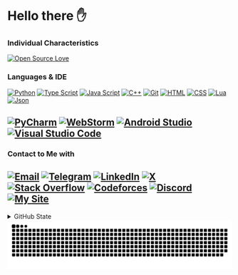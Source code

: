 # Hello there ✋
### Individual Characteristics
[![Open Source Love](https://badges.frapsoft.com/os/v1/open-source.svg?v=103)](#)

### Languages & IDE
[![Python](https://img.shields.io/badge/Python-yellow?logo=python&logoColor=white)](https://www.python.org/)
[![Type Script](https://img.shields.io/badge/Type_Script-110079?logo=typescript&logoColor=white)](https://www.typescriptlang.org/)
[![Java Script](https://img.shields.io/badge/Java_Script-black?logo=javascript&logoColor=white)](https://www.javascript.com/)
[![C++](https://img.shields.io/badge/C++-green?logo=cplusplus&logoColor=white)](https://cplusplus.com/)
[![Git](https://img.shields.io/badge/Git-red?logo=git&logoColor=white)](https://git-scm.com/)
[![HTML](https://img.shields.io/badge/HTML-orange?logo=html5&logoColor=white)](https://html.com/)
[![CSS](https://img.shields.io/badge/CSS-blue?logo=css3&logoColor=white)](https://en.wikipedia.org/wiki/CSS)
[![Lua](https://img.shields.io/badge/Lua-red?logo=lua&logoColor=white)](https://lua.com/)
[![Json](https://img.shields.io/badge/Json-brown?logo=json&logoColor=white)](https://json.com/)

[![PyCharm](https://img.shields.io/badge/PyCharm-black?logo=PyCharm&logoColor=white)](https://www.jetbrains.com/pycharm/)
[![WebStorm](https://img.shields.io/badge/WebStorm-green?logo=webstorm&logoColor=white)](https://www.jetbrains.com/webstorm/)
[![Android Studio](https://img.shields.io/badge/Android_Studio-red?logo=AndroidStudio)](https://developer.android.com/studio)
[![Visual Studio Code](https://img.shields.io/badge/VSCode-blue?logo=VisualStudioCode&logoColor=white)](https://code.visualstudio.com/)
-
### Contact to Me with
[![Email](https://img.shields.io/badge/Email-dev.kian.ahmadian@gmail.com-blue?logo=Gmail&logoColor=EA4335)](mailto:dev.kian.ahmadian@gmail.com)
[![Telegram](https://img.shields.io/badge/Telegram-@kian__ahmadian-blue?logo=Telegram&logoColor=26A5E4)](https://t.me/kian_ahmadian)
[![LinkedIn](https://img.shields.io/badge/LinkedIn-in/kian--ahmadian-blue?logo=LinkedIn&logoColor=0A66C2)](https://www.linkedin.com/in/kian-ahmadian/)
[![X](https://img.shields.io/badge/_-@kian__ahmadian-blue?logo=x&logoColor=E7E6DD)](https://www.X.com/kian_ahmadian/)
[![Stack Overflow](https://img.shields.io/badge/StackOverflow-users/15463651-blue?logo=StackOverflow&logoColor=F58025)](https://stackoverflow.com/users/15463651/kian-ahmadian)
[![Codeforces](https://img.shields.io/badge/Codeforces-kian__ahmadian-blue?logo=Codeforces&logoColor=1F8ACB)](https://codeforces.com/profile/kian_ahmadian)
[![Discord](https://img.shields.io/badge/Discord-@kian__ahmadian-blue?logo=Discord&logoColor=5865F2)](https://www.discord.com/users/684748470799958033)
[![My Site](https://img.shields.io/badge/My_site-kian--ahmadian.ir-blue?logo=GitHub&logoColor=white)](https://kian-ahmadian.ir)
-
<details><summary>GitHub State</summary>
<br/>
<div align='center'>
  <a href="https://github.com/kian-ahmadian"><img alt="Kian Ahmadian's GitHub state" src="https://github-readme-activity-graph.vercel.app/graph?username=kian-ahmadian&bg_color=262312&color=4ddbff&line=04f6a5&point=ff0000&area=true&hide_border=false&radius=16)" height="300px"></a>
</details>

<picture>
  <source media="(prefers-color-scheme: dark)" srcset="https://raw.githubusercontent.com/kian-ahmadian/kian-ahmadian/output/github-contribution-grid-snake-dark.svg">
  <source media="(prefers-color-scheme: light)" srcset="https://raw.githubusercontent.com/kian-ahmadian/kian-ahmadian/output/github-contribution-grid-snake.svg">
  <img alt="Kian Ahmadian contribution" src="https://raw.githubusercontent.com/kian-ahmadian/kian-ahmadian/output/github-contribution-grid-snake.svg">
</picture>
